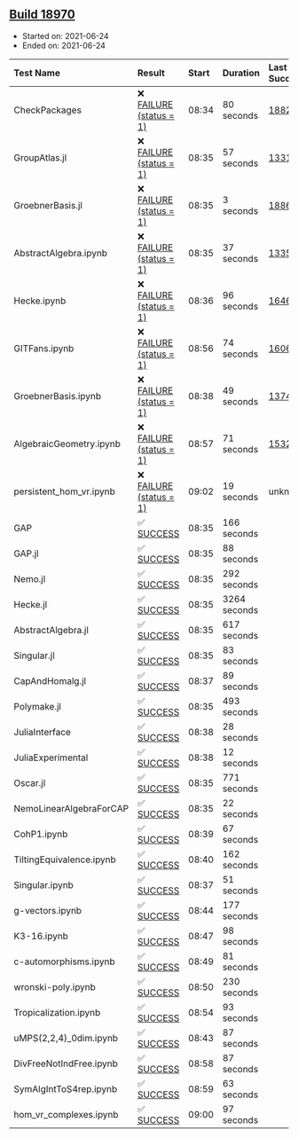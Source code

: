 ## [Build 18970](https://oscarci.mathematik.uni-kl.de/job/oscar/18970/)

* Started on: 2021-06-24
* Ended on: 2021-06-24

| Test Name    | Result | Start | Duration | Last Success | First Failure |
|:-------------|:-------|:------|:---------|:-------------|:--------------|
| CheckPackages | ❌ [FAILURE (status = 1)](https://oscarci.mathematik.uni-kl.de/job/oscar/18970/artifact/logs/build-18970/CheckPackages.log) | 08:34 | 80 seconds | [18822](https://oscarci.mathematik.uni-kl.de/job/oscar/18822/) | [18823](https://oscarci.mathematik.uni-kl.de/job/oscar/18823/) |
| GroupAtlas.jl | ❌ [FAILURE (status = 1)](https://oscarci.mathematik.uni-kl.de/job/oscar/18970/artifact/logs/build-18970/GroupAtlas.jl.log) | 08:35 | 57 seconds | [13311](https://oscarci.mathematik.uni-kl.de/job/oscar/13311/) | [13312](https://oscarci.mathematik.uni-kl.de/job/oscar/13312/) |
| GroebnerBasis.jl | ❌ [FAILURE (status = 1)](https://oscarci.mathematik.uni-kl.de/job/oscar/18970/artifact/logs/build-18970/GroebnerBasis.jl.log) | 08:35 | 3 seconds | [18864](https://oscarci.mathematik.uni-kl.de/job/oscar/18864/) | [18865](https://oscarci.mathematik.uni-kl.de/job/oscar/18865/) |
| AbstractAlgebra.ipynb | ❌ [FAILURE (status = 1)](https://oscarci.mathematik.uni-kl.de/job/oscar/18970/artifact/logs/build-18970/AbstractAlgebra.ipynb.log) | 08:35 | 37 seconds | [13355](https://oscarci.mathematik.uni-kl.de/job/oscar/13355/) | [13356](https://oscarci.mathematik.uni-kl.de/job/oscar/13356/) |
| Hecke.ipynb | ❌ [FAILURE (status = 1)](https://oscarci.mathematik.uni-kl.de/job/oscar/18970/artifact/logs/build-18970/Hecke.ipynb.log) | 08:36 | 96 seconds | [16463](https://oscarci.mathematik.uni-kl.de/job/oscar/16463/) | [16464](https://oscarci.mathematik.uni-kl.de/job/oscar/16464/) |
| GITFans.ipynb | ❌ [FAILURE (status = 1)](https://oscarci.mathematik.uni-kl.de/job/oscar/18970/artifact/logs/build-18970/GITFans.ipynb.log) | 08:56 | 74 seconds | [16068](https://oscarci.mathematik.uni-kl.de/job/oscar/16068/) | [16069](https://oscarci.mathematik.uni-kl.de/job/oscar/16069/) |
| GroebnerBasis.ipynb | ❌ [FAILURE (status = 1)](https://oscarci.mathematik.uni-kl.de/job/oscar/18970/artifact/logs/build-18970/GroebnerBasis.ipynb.log) | 08:38 | 49 seconds | [13748](https://oscarci.mathematik.uni-kl.de/job/oscar/13748/) | [13749](https://oscarci.mathematik.uni-kl.de/job/oscar/13749/) |
| AlgebraicGeometry.ipynb | ❌ [FAILURE (status = 1)](https://oscarci.mathematik.uni-kl.de/job/oscar/18970/artifact/logs/build-18970/AlgebraicGeometry.ipynb.log) | 08:57 | 71 seconds | [15322](https://oscarci.mathematik.uni-kl.de/job/oscar/15322/) | [15323](https://oscarci.mathematik.uni-kl.de/job/oscar/15323/) |
| persistent_hom_vr.ipynb | ❌ [FAILURE (status = 1)](https://oscarci.mathematik.uni-kl.de/job/oscar/18970/artifact/logs/build-18970/persistent_hom_vr.ipynb.log) | 09:02 | 19 seconds | unknown | unknown |
| GAP | ✅ [SUCCESS](https://oscarci.mathematik.uni-kl.de/job/oscar/18970/artifact/logs/build-18970/GAP.log) | 08:35 | 166 seconds |  |  |
| GAP.jl | ✅ [SUCCESS](https://oscarci.mathematik.uni-kl.de/job/oscar/18970/artifact/logs/build-18970/GAP.jl.log) | 08:35 | 88 seconds |  |  |
| Nemo.jl | ✅ [SUCCESS](https://oscarci.mathematik.uni-kl.de/job/oscar/18970/artifact/logs/build-18970/Nemo.jl.log) | 08:35 | 292 seconds |  |  |
| Hecke.jl | ✅ [SUCCESS](https://oscarci.mathematik.uni-kl.de/job/oscar/18970/artifact/logs/build-18970/Hecke.jl.log) | 08:35 | 3264 seconds |  |  |
| AbstractAlgebra.jl | ✅ [SUCCESS](https://oscarci.mathematik.uni-kl.de/job/oscar/18970/artifact/logs/build-18970/AbstractAlgebra.jl.log) | 08:35 | 617 seconds |  |  |
| Singular.jl | ✅ [SUCCESS](https://oscarci.mathematik.uni-kl.de/job/oscar/18970/artifact/logs/build-18970/Singular.jl.log) | 08:35 | 83 seconds |  |  |
| CapAndHomalg.jl | ✅ [SUCCESS](https://oscarci.mathematik.uni-kl.de/job/oscar/18970/artifact/logs/build-18970/CapAndHomalg.jl.log) | 08:37 | 89 seconds |  |  |
| Polymake.jl | ✅ [SUCCESS](https://oscarci.mathematik.uni-kl.de/job/oscar/18970/artifact/logs/build-18970/Polymake.jl.log) | 08:35 | 493 seconds |  |  |
| JuliaInterface | ✅ [SUCCESS](https://oscarci.mathematik.uni-kl.de/job/oscar/18970/artifact/logs/build-18970/JuliaInterface.log) | 08:38 | 28 seconds |  |  |
| JuliaExperimental | ✅ [SUCCESS](https://oscarci.mathematik.uni-kl.de/job/oscar/18970/artifact/logs/build-18970/JuliaExperimental.log) | 08:38 | 12 seconds |  |  |
| Oscar.jl | ✅ [SUCCESS](https://oscarci.mathematik.uni-kl.de/job/oscar/18970/artifact/logs/build-18970/Oscar.jl.log) | 08:35 | 771 seconds |  |  |
| NemoLinearAlgebraForCAP | ✅ [SUCCESS](https://oscarci.mathematik.uni-kl.de/job/oscar/18970/artifact/logs/build-18970/NemoLinearAlgebraForCAP.log) | 08:35 | 22 seconds |  |  |
| CohP1.ipynb | ✅ [SUCCESS](https://oscarci.mathematik.uni-kl.de/job/oscar/18970/artifact/logs/build-18970/CohP1.ipynb.log) | 08:39 | 67 seconds |  |  |
| TiltingEquivalence.ipynb | ✅ [SUCCESS](https://oscarci.mathematik.uni-kl.de/job/oscar/18970/artifact/logs/build-18970/TiltingEquivalence.ipynb.log) | 08:40 | 162 seconds |  |  |
| Singular.ipynb | ✅ [SUCCESS](https://oscarci.mathematik.uni-kl.de/job/oscar/18970/artifact/logs/build-18970/Singular.ipynb.log) | 08:37 | 51 seconds |  |  |
| g-vectors.ipynb | ✅ [SUCCESS](https://oscarci.mathematik.uni-kl.de/job/oscar/18970/artifact/logs/build-18970/g-vectors.ipynb.log) | 08:44 | 177 seconds |  |  |
| K3-16.ipynb | ✅ [SUCCESS](https://oscarci.mathematik.uni-kl.de/job/oscar/18970/artifact/logs/build-18970/K3-16.ipynb.log) | 08:47 | 98 seconds |  |  |
| c-automorphisms.ipynb | ✅ [SUCCESS](https://oscarci.mathematik.uni-kl.de/job/oscar/18970/artifact/logs/build-18970/c-automorphisms.ipynb.log) | 08:49 | 81 seconds |  |  |
| wronski-poly.ipynb | ✅ [SUCCESS](https://oscarci.mathematik.uni-kl.de/job/oscar/18970/artifact/logs/build-18970/wronski-poly.ipynb.log) | 08:50 | 230 seconds |  |  |
| Tropicalization.ipynb | ✅ [SUCCESS](https://oscarci.mathematik.uni-kl.de/job/oscar/18970/artifact/logs/build-18970/Tropicalization.ipynb.log) | 08:54 | 93 seconds |  |  |
| uMPS(2,2,4)_0dim.ipynb | ✅ [SUCCESS](https://oscarci.mathematik.uni-kl.de/job/oscar/18970/artifact/logs/build-18970/uMPS-2-2-4-_0dim.ipynb.log) | 08:43 | 87 seconds |  |  |
| DivFreeNotIndFree.ipynb | ✅ [SUCCESS](https://oscarci.mathematik.uni-kl.de/job/oscar/18970/artifact/logs/build-18970/DivFreeNotIndFree.ipynb.log) | 08:58 | 87 seconds |  |  |
| SymAlgIntToS4rep.ipynb | ✅ [SUCCESS](https://oscarci.mathematik.uni-kl.de/job/oscar/18970/artifact/logs/build-18970/SymAlgIntToS4rep.ipynb.log) | 08:59 | 63 seconds |  |  |
| hom_vr_complexes.ipynb | ✅ [SUCCESS](https://oscarci.mathematik.uni-kl.de/job/oscar/18970/artifact/logs/build-18970/hom_vr_complexes.ipynb.log) | 09:00 | 97 seconds |  |  |
